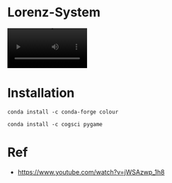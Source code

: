 # Lorenz-System
<video src='https://github.com/Ratherman/Lorenz-System/blob/main/img/Lorenz_Quick.mp4' width=180></video>

# Installation 
```
conda install -c conda-forge colour

conda install -c cogsci pygame
```

# Ref
* https://www.youtube.com/watch?v=jWSAzwp_1h8